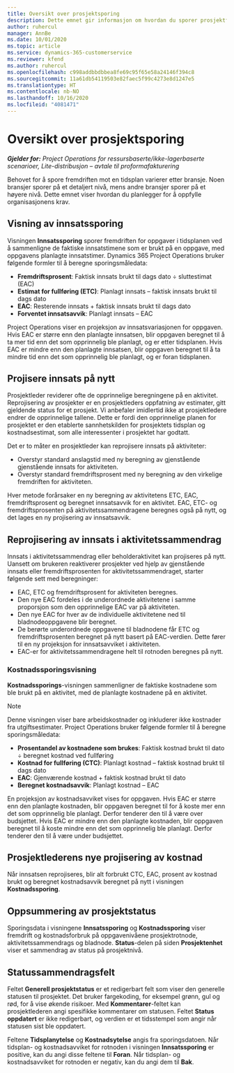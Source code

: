 ```yaml
---
title: Oversikt over prosjektsporing
description: Dette emnet gir informasjon om hvordan du sporer prosjektfremdrift og kostnadsforbruk.
author: ruhercul
manager: AnnBe
ms.date: 10/01/2020
ms.topic: article
ms.service: dynamics-365-customerservice
ms.reviewer: kfend
ms.author: ruhercul
ms.openlocfilehash: c998addbbdbbea8fe69c95f65e58a24146f394c8
ms.sourcegitcommit: 11a61db54119503e82faec5f99c4273e8d1247e5
ms.translationtype: HT
ms.contentlocale: nb-NO
ms.lasthandoff: 10/16/2020
ms.locfileid: "4081471"
---
```

# <a name="project-tracking-overview"></a>Oversikt over prosjektsporing

_**Gjelder for:** Project Operations for ressursbaserte/ikke-lagerbaserte scenarioer, Lite-distribusjon – avtale til proformafakturering_

Behovet for å spore fremdriften mot en tidsplan varierer etter bransje. Noen bransjer sporer på et detaljert nivå, mens andre bransjer sporer på et høyere nivå. Dette emnet viser hvordan du planlegger for å oppfylle organisasjonens krav.

## <a name="effort-tracking-view"></a>Visning av innsatssporing

Visningen **Innsatssporing** sporer fremdriften for oppgaver i tidsplanen ved å sammenligne de faktiske innsatstimene som er brukt på en oppgave, med oppgavens planlagte innsatstimer. Dynamics 365 Project Operations bruker følgende formler til å beregne sporingsmåledata:

- **Fremdriftsprosent**: Faktisk innsats brukt til dags dato ÷ sluttestimat (EAC) 
- **Estimat for fullføring (ETC)**: Planlagt innsats – faktisk innsats brukt til dags dato 
- **EAC**: Resterende innsats + faktisk innsats brukt til dags dato 
- **Forventet innsatsavvik**: Planlagt innsats – EAC

Project Operations viser en projeksjon av innsatsvariasjonen for oppgaven. Hvis EAC er større enn den planlagte innsatsen, blir oppgaven beregnet til å ta mer tid enn det som opprinnelig ble planlagt, og er etter tidsplanen. Hvis EAC er mindre enn den planlagte innsatsen, blir oppgaven beregnet til å ta mindre tid enn det som opprinnelig ble planlagt, og er foran tidsplanen.

## <a name="reprojecting-effort"></a>Projisere innsats på nytt

Prosjektleder reviderer ofte de opprinnelige beregningene på en aktivitet. Reprojisering av prosjekter er en prosjektleders oppfatning av estimater, gitt gjeldende status for et prosjekt. Vi anbefaler imidlertid ikke at prosjektledere endrer de opprinnelige tallene. Dette er fordi den opprinnelige planen for prosjektet er den etablerte sannhetskilden for prosjektets tidsplan og kostnadsestimat, som alle interessenter i prosjektet har godtatt.

Det er to måter en prosjektleder kan reprojisere innsats på aktiviteter:

- Overstyr standard anslagstid med ny beregning av gjenstående gjenstående innsats for aktiviteten. 
- Overstyr standard fremdriftsprosent med ny beregning av den virkelige fremdriften for aktiviteten.

Hver metode forårsaker en ny beregning av aktivitetens ETC, EAC, fremdriftsprosent og beregnet innsatsavvik for en aktivitet. EAC, ETC- og fremdriftsprosenten på aktivitetssammendragene beregnes også på nytt, og det lages en ny projisering av innsatsavvik.

## <a name="reprojection-of-effort-on-summary-tasks"></a>Reprojisering av innsats i aktivitetssammendrag

Innsats i aktivitetssammendrag eller beholderaktivitet kan projiseres på nytt. Uansett om brukeren reaktiverer prosjekter ved hjelp av gjenstående innsats eller fremdriftsprosenten for aktivitetssammendraget, starter følgende sett med beregninger:

- EAC, ETC og fremdriftsprosent for aktiviteten beregnes.
- Den nye EAC fordeles i de underordnede aktivitetene i samme proporsjon som den opprinnelige EAC var på aktiviteten.
- Den nye EAC for hver av de individuelle aktivitetene ned til bladnodeoppgavene blir beregnet. 
- De berørte underordnede oppgavene til bladnodene får ETC og fremdriftsprosenten beregnet på nytt basert på EAC-verdien. Dette fører til en ny projeksjon for innsatsavviket i aktiviteten. 
- EAC-er for aktivitetssammendragene helt til rotnoden beregnes på nytt.

### <a name="cost-tracking-view"></a>Kostnadssporingsvisning 

**Kostnadssporings**-visningen sammenligner de faktiske kostnadene som ble brukt på en aktivitet, med de planlagte kostnadene på en aktivitet. 

> [!NOTE]
> Denne visningen viser bare arbeidskostnader og inkluderer ikke kostnader fra utgiftsestimater. Project Operations bruker følgende formler til å beregne sporingsmåledata:

- **Prosentandel av kostnadene som brukes**: Faktisk kostnad brukt til dato ÷ beregnet kostnad ved fullføring
- **Kostnad for fullføring (CTC)**: Planlagt kostnad – faktisk kostnad brukt til dags dato
- **EAC**: Gjenværende kostnad + faktisk kostnad brukt til dato
- **Beregnet kostnadsavvik**: Planlagt kostnad – EAC

En projeksjon av kostnadsavviket vises for oppgaven. Hvis EAC er større enn den planlagte kostnaden, blir oppgaven beregnet til for å koste mer enn det som opprinnelig ble planlagt. Derfor tenderer den til å være over budsjettet. Hvis EAC er mindre enn den planlagte kostnaden, blir oppgaven beregnet til å koste mindre enn det som opprinnelig ble planlagt. Derfor tenderer den til å være under budsjettet.

## <a name="project-managers-reprojection-of-cost"></a>Prosjektlederens nye projisering av kostnad

Når innsatsen reprojiseres, blir alt forbrukt CTC, EAC, prosent av kostnad brukt og beregnet kostnadsavvik beregnet på nytt i visningen **Kostnadssporing**.

## <a name="project-status-summary"></a>Oppsummering av prosjektstatus

Sporingsdata i visningene **Innsatssporing** og **Kostnadssporing** viser fremdrift og kostnadsforbruk på oppgavenivåene prosjektrotnode, aktivitetssammendrags og bladnode. **Status**-delen på siden **Prosjektenhet** viser et sammendrag av status på prosjektnivå.

## <a name="status-summary-fields"></a>Statussammendragsfelt

Feltet **Generell prosjektstatus** er et redigerbart felt som viser den generelle statusen til prosjektet. Det bruker fargekoding, for eksempel grønn, gul og rød, for å vise økende risikoer. Med **Kommentarer**-feltet kan prosjektlederen angi spesifikke kommentarer om statusen. Feltet **Status oppdatert** er ikke redigerbart, og verdien er et tidsstempel som angir når statusen sist ble oppdatert.

Feltene **Tidsplanytelse** og **Kostnadsytelse** angis fra sporingsdatoen. Når tidsplan- og kostnadsavviket for rotnoden i visningen **Innsatssporing** er positive, kan du angi disse feltene til **Foran**. Når tidsplan- og kostnadsavviket for rotnoden er negativ, kan du angi dem til **Bak**.
